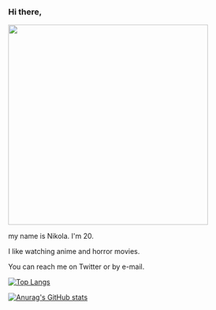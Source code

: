 ### Hi there,

<img src="https://c.tenor.com/h6OBajx3djQAAAAC/rena-ryuugu-rena.gif" width="405">

  my name is Nikola.
  I'm 20.

  I like watching anime and horror movies.

  You can reach me on Twitter or by e-mail.

[![Top Langs](https://github-readme-stats.vercel.app/api/top-langs/?username=ShiNoNeko47&exclude_repo=dotfiles&layout=compact&theme=dark)](https://github.com/anuraghazra/github-readme-stats)

[![Anurag's GitHub stats](https://github-readme-stats.vercel.app/api?username=ShiNoNeko47&theme=dark)](https://github.com/anuraghazra/github-readme-stats)
